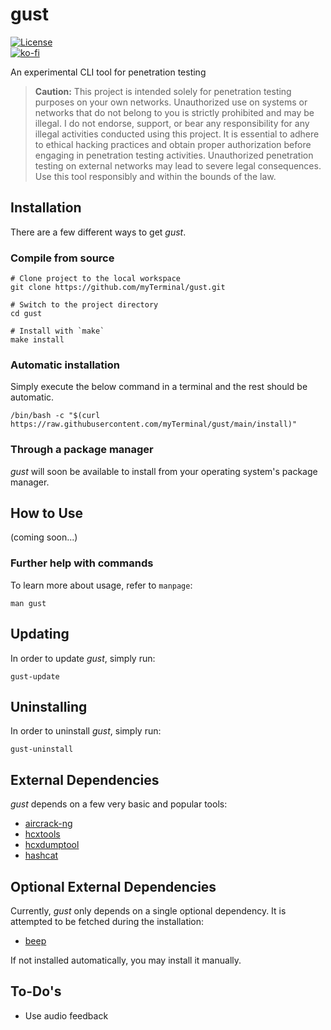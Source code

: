 # gust

[![License](https://img.shields.io/github/license/myTerminal/gust.svg)](https://opensource.org/licenses/MIT)  
[![ko-fi](https://ko-fi.com/img/githubbutton_sm.svg)](https://ko-fi.com/Y8Y5E5GL7)

An experimental CLI tool for penetration testing

> **Caution:** This project is intended solely for penetration testing purposes on your own networks. Unauthorized use on systems or networks that do not belong to you is strictly prohibited and may be illegal. I do not endorse, support, or bear any responsibility for any illegal activities conducted using this project. It is essential to adhere to ethical hacking practices and obtain proper authorization before engaging in penetration testing activities. Unauthorized penetration testing on external networks may lead to severe legal consequences. Use this tool responsibly and within the bounds of the law.

## Installation

There are a few different ways to get *gust*.

### Compile from source

    # Clone project to the local workspace
    git clone https://github.com/myTerminal/gust.git

    # Switch to the project directory
    cd gust

    # Install with `make`
    make install

### Automatic installation

Simply execute the below command in a terminal and the rest should be automatic.

    /bin/bash -c "$(curl https://raw.githubusercontent.com/myTerminal/gust/main/install)"

### Through a package manager

*gust* will soon be available to install from your operating system's package manager.

## How to Use

(coming soon...)

### Further help with commands

To learn more about usage, refer to `manpage`:

    man gust

## Updating

In order to update *gust*, simply run:

    gust-update

## Uninstalling

In order to uninstall *gust*, simply run:

    gust-uninstall

## External Dependencies

*gust* depends on a few very basic and popular tools:

 - [aircrack-ng](https://www.aircrack-ng.org)
 - [hcxtools](https://github.com/ZerBea/hcxtools)
 - [hcxdumptool](https://github.com/ZerBea/hcxdumptool)
 - [hashcat](https://hashcat.net/hashcat)

## Optional External Dependencies

Currently, *gust* only depends on a single optional dependency. It is attempted to be fetched during the installation:

 - [beep](https://pkgs.org/search/?q=beep)

If not installed automatically, you may install it manually.

## To-Do's

- Use audio feedback
